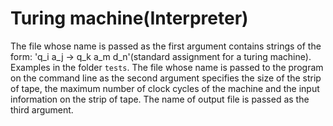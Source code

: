 # Turing machine(Interpreter)
The file whose name is passed as the first argument contains strings of the form: 'q_i a_j -> q_k a_m d_n'(standard assignment for a turing machine). Examples in the folder `tests`.
The file whose name is passed to the program on the command line as the second argument specifies the size of the strip of tape, the maximum number of clock cycles of the machine and the input information on the strip of tape.
The name of output file is passed as the third argument.
